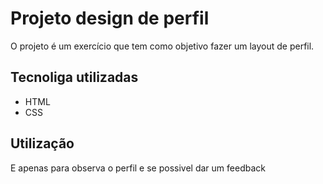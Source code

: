 # Projeto design de perfil

O projeto é um exercício que tem como objetivo fazer um layout de perfil.

## Tecnoliga utilizadas
- HTML
- CSS

## Utilização

E apenas para observa o perfil e se possivel dar um feedback